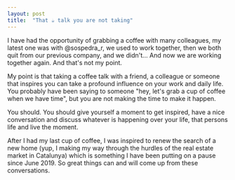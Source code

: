 ```yaml
---
layout: post
title:  "That ☕️ talk you are not taking"
---
```


I have had the opportunity of grabbing a coffee with many colleagues, my latest one was with @sospedra_r, we used to work together, then we both quit from our previous company, and we didn't... And now we are working together again. And that's not my point.

My point is that taking a coffee talk with a friend, a colleague or someone that inspires you can take a profound influence on your work and daily life. You probably have been saying to someone "hey, let's grab a cup of coffee when we have time", but you are not making the time to make it happen.

You should. You should give yourself a moment to get inspired, have a nice conversation and discuss whatever is happening over your life, that persons life and live the moment.

After I had my last cup of coffee, I was inspired to renew the search of a new home (yup, I making my way through the hurdles of the real estate market in Catalunya) which is something I have been putting on a pause since June 2019. So great things can and will come up from these conversations.
